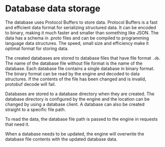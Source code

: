 # Database data storage

The database uses Protocol Buffers to store data. Protocol Buffers is a fast and efficient data format for serializing structured data. It can be encoded to binary, making it much faster and smaller than something like JSON. The data has a schema in .proto files and can be compiled to programming language data structures. The speed, small size and efficiency make it optimal format for storing data.

The created databases are stored to database files that have file format `.db`. The name of the database file without file format is the name of the database. Each database file contains a single database in binary format. The binary format can be read by the engine and decoded to data structures. If the contents of the file has been changed and is invalid, protobuf decode will fail.

Databases are stored to a database directory when they are created. The database directory is configured by the engine and the location can be changed by using a database client. A database can also be created straight to a specific file path.

To read the data, the database file path is passed to the engine in requests that need it.

When a database needs to be updated, the engine will overwrite the database file contents with the updated database data.
